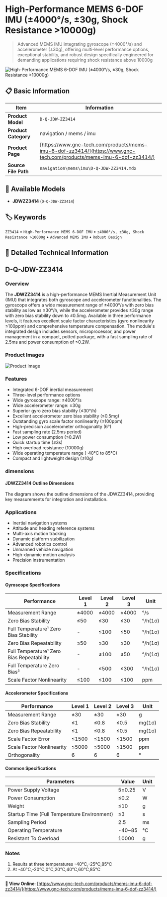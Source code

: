 # High-Performance MEMS 6-DOF IMU (±4000°/s, ±30g, Shock Resistance >10000g)

> Advanced MEMS IMU integrating gyroscope (±4000°/s) and accelerometer (±30g), offering multi-level performance options, exceptional stability, and robust design specifically engineered for demanding applications requiring shock resistance above 10000g

![High-Performance MEMS 6-DOF IMU (±4000°/s, ±30g, Shock Resistance >10000g)](https://www.gnc-tech.com/images/products/navigation/mems/imu/D-Q-JDW-ZZ3414/D-Q-JDW-ZZ3414.webp)

## 📋 Basic Information

| Item | Information |
|------|------|
| **Product Model** | `D-Q-JDW-ZZ3414` |
| **Product Category** | navigation / mems / imu |
| **Product Page** | [https://www.gnc-tech.com/products/mems-imu-6-dof-zz3414/](https://www.gnc-tech.com/products/mems-imu-6-dof-zz3414/) |
| **Source File Path** | `navigation\mems\imu\D-Q-JDW-ZZ3414.mdx` |

## 🔧 Available Models

- **JDWZZ3414** (`D-Q-JDW-ZZ3414`)

## 🏷️ Keywords

`ZZ3414` • `High-Performance MEMS 6-DOF IMU` • `±4000°/s, ±30g, Shock Resistance >10000g` • `Advanced MEMS IMU` • `Robust Design`

## 📖 Detailed Technical Information

## D-Q-JDW-ZZ3414

### Overview

The **JDWZZ3414** is a high-performance MEMS Inertial Measurement Unit (IMU) that integrates both gyroscope and accelerometer functionalities. The gyroscope offers a wide measurement range of ±4000°/s with zero bias stability as low as ≤30°/h, while the accelerometer provides ±30g range with zero bias stability down to ≤0.5mg. Available in three performance levels, it features excellent scale factor characteristics (gyro nonlinearity ≤100ppm) and comprehensive temperature compensation. The module's integrated design includes sensors, microprocessor, and power management in a compact, potted package, with a fast sampling rate of 2.5ms and power consumption of ≤0.2W.

### Product Images

![Product Image](https://www.gnc-tech.com/products/navigation/mems/imu/D-Q-JDW-ZZ3414/D-Q-JDW-ZZ3414-Slide-01.webp)

### Features

- Integrated 6-DOF inertial measurement
- Three-level performance options
- Wide gyroscope range: ±4000°/s
- Wide accelerometer range: ±30g
- Superior gyro zero bias stability (≤30°/h)
- Excellent accelerometer zero bias stability (≤0.5mg)
- Outstanding gyro scale factor nonlinearity (≤100ppm)
- High-precision accelerometer orthogonality (6°)
- Fast sampling rate (2.5ms period)
- Low power consumption (≤0.2W)
- Quick startup time (≤3s)
- High overload resistance (10000g)
- Wide operating temperature range (-40°C to 85°C)
- Compact and lightweight design (≤10g)

### dimensions

#### JDWZZ3414 Outline Dimensions
The diagram shows the outline dimensions of the JDWZZ3414, providing key measurements for integration and installation.

<ProductImage productId="D-Q-JDW-ZZ3414" invertMode="light-only" />

### Applications

- Inertial navigation systems
- Attitude and heading reference systems
- Multi-axis motion tracking
- Dynamic platform stabilization
- Advanced robotics control
- Unmanned vehicle navigation
- High-dynamic motion analysis
- Precision instrumentation

### Specifications

#### Gyroscope Specifications
  
| Performance | Level 1 | Level 2 | Level 3 | Unit |
| --- | --- | --- | --- | --- |
| Measurement Range | ±4000 | ±4000 | ±4000 | °/s |
| Zero Bias Stability | ≤50 | ≤30 | ≤30 | °/h(1σ) |
| Full Temperature¹ Zero Bias Stability | - | ≤100 | ≤50 | °/h(1σ) |
| Zero Bias Repeatability | ≤50 | ≤30 | ≤30 | °/h(1σ) |
| Full Temperature¹ Zero Bias Repeatability | - | ≤100 | ≤50 | °/h(1σ) |
| Full Temperature Zero Bias² | - | ≤500 | ≤300 | °/h(1σ) |
| Scale Factor Nonlinearity | ≤100 | ≤100 | ≤100 | ppm |
#### Accelerometer Specifications
  
| Performance | Level 1 | Level 2 | Level 3 | Unit |
| --- | --- | --- | --- | --- |
| Measurement Range | ±30 | ±30 | ±30 | g |
| Zero Bias Stability | ≤1 | ≤0.8 | ≤0.5 | mg(1σ) |
| Zero Bias Repeatability | ≤1 | ≤0.8 | ≤0.5 | mg(1σ) |
| Scale Factor Error | ≤1500 | ≤1500 | ≤1500 | ppm |
| Scale Factor Nonlinearity | ≤5000 | ≤5000 | ≤1500 | ppm |
| Orthogonality | 6 | 6 | 6 | ° |
#### Common Specifications
  
| Parameters | Value | Unit |
| --- | --- | --- |
| Power Supply Voltage | 5±0.25 | V |
| Power Consumption | ≤0.2 | W |
| Weight | ≤10 | g |
| Startup Time (Full Temperature Environment) | ≤3 | s |
| Sampling Period | 2.5 | ms |
| Operating Temperature | -40~85 | °C |
| Resistant To Overload | 10000 | g |
### Notes

1. Results at three temperatures -40℃,-25℃,85℃
2. At -40℃,-20℃,0℃,20℃,40℃,60℃,85℃
  

---

**🔗 View Online**: [https://www.gnc-tech.com/products/mems-imu-6-dof-zz3414/](https://www.gnc-tech.com/products/mems-imu-6-dof-zz3414/)

